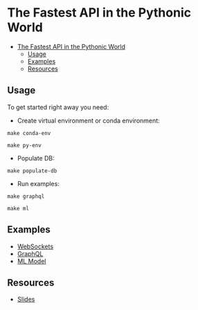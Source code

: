 # The Fastest API in the Pythonic World

- [The Fastest API in the Pythonic World](#the-fastest-api-in-the-pythonic-world)
  - [Usage](#usage)
  - [Examples](#examples)
  - [Resources](#resources)

## Usage

To get started right away you need:

- Create virtual environment or conda environment:

```shell
make conda-env
```

```shell
make py-env
```

- Populate DB:

```shell
make populate-db
```

- Run examples:

```shell
make graphql
```

```shell
make ml
```

## Examples

- [WebSockets](src/websockets_example.py)
- [GraphQL](src/graphql_example.py)
- [ML Model](src/ml_model_example.py)

## Resources

- [Slides](docs/The_Fastest_API_in_the_Pythonic_World.pptx)